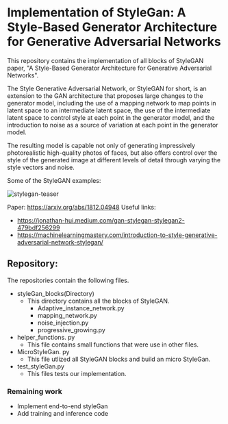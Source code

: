 
# Implementation of StyleGan: A Style-Based Generator Architecture for Generative Adversarial Networks

This repository contains the implementation of all blocks of StyleGAN paper, "A Style-Based Generator Architecture for Generative Adversarial Networks".


The Style Generative Adversarial Network, or StyleGAN for short, is an extension to the GAN architecture that proposes large changes to the generator model, including the use of a mapping network to map points in latent space to an intermediate latent space, the use of the intermediate latent space to control style at each point in the generator model, and the introduction to noise as a source of variation at each point in the generator model.

The resulting model is capable not only of generating impressively photorealistic high-quality photos of faces, but also offers control over the style of the generated image at different levels of detail through varying the style vectors and noise.

Some of the StyleGAN examples:


![stylegan-teaser](https://user-images.githubusercontent.com/16369846/137173555-fa513ae1-a6cc-4237-9b10-0d4c323837fe.png)


Paper: https://arxiv.org/abs/1812.04948
Useful links:
* https://jonathan-hui.medium.com/gan-stylegan-stylegan2-479bdf256299
* https://machinelearningmastery.com/introduction-to-style-generative-adversarial-network-stylegan/
## Repository:

The repositories contain the following files.
* styleGan_blocks(Directory)
	* This directory contains all the blocks of StyleGAN.
		* Adaptive_instance_network.py
		* mapping_network.py
		* noise_injection.py
		* progressive_growing.py
* helper_functions. py
	* This file contains small functions that were use in other files.
*  MicroStyleGan. py
	* This file utlized all StyleGAN blocks and build an micro StyleGan.
* test_styleGan.py
	* This files tests our implementation.

### Remaining work
* Implement end-to-end styleGan
* Add training and inference code
